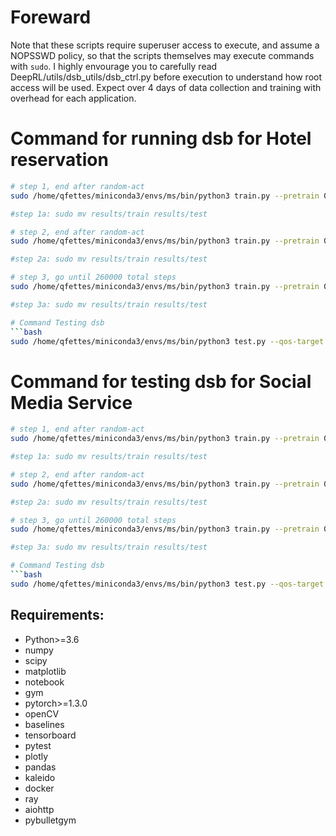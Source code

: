 # Foreward
Note that these scripts require superuser access to execute, and assume a NOPSSWD policy, so that the scripts themselves may execute commands with `sudo`. I highly envourage you to carefully read DeepRL/utils/dsb_utils/dsb_ctrl.py before execution to understand how root access will be used. Expect over 4 days of data collection and training with overhead for each application.

# Command for running dsb for Hotel reservation
```bash
# step 1, end after random-act
sudo /home/qfettes/miniconda3/envs/ms/bin/python3 train.py --pretrain 0 --replay-size 1000000 --learn-start 57600 --random-act 57600 --lr 1e-4 --gamma 0.9 --entropy-coef 1 --entropy-tuning --stack-frames 3 --exp-time 300 --meet-qos-weight 1.0 --warmup 60 --transformer-layers 3 --transformer-heads 8 --no-prune --viol-timeout 30 --min-users 1000 --max-users 4500 --user-step 100 --qos-target 200 --hotel --bootstrap-autoscale --conservative --max-tsteps 57600

#step 1a: sudo mv results/train results/test

# step 2, end after random-act
sudo /home/qfettes/miniconda3/envs/ms/bin/python3 train.py --pretrain 0 --replay-size 1000000 --learn-start 57600 --random-act 57600 --lr 1e-4 --gamma 0.9 --entropy-coef 1 --entropy-tuning --stack-frames 3 --exp-time 300 --meet-qos-weight 1.0 --warmup 60 --transformer-layers 3 --transformer-heads 8 --no-prune --viol-timeout 30 --min-users 1000 --max-users 4500 --user-step 100 --qos-target 200 --load-replay --hotel --bootstrap-autoscale --conservative --use-info-gain  --max-tsteps 57600

#step 2a: sudo mv results/train results/test

# step 3, go until 260000 total steps
sudo /home/qfettes/miniconda3/envs/ms/bin/python3 train.py --pretrain 0 --replay-size 1000000 --learn-start 0 --random-act 0 --lr 1e-4 --gamma 0.9 --entropy-coef 1 --entropy-tuning --stack-frames 3 --exp-time 300 --meet-qos-weight 1.0 --warmup 60 --transformer-layers 3 --transformer-heads 8 --no-prune --viol-timeout 30 --min-users 1000 --max-users 4500 --user-step 100 --qos-target 200 --load-replay --hotel --bootstrap-autoscale --conservative --use-info-gain --info-gain-anneal-steps 57600

#step 3a: sudo mv results/train results/test

# Command Testing dsb
```bash
sudo /home/qfettes/miniconda3/envs/ms/bin/python3 test.py --qos-target 200 --min-users 20 --max-users 200 --exp-time 300 --meet-qos-weight 0.5 --warmup 60 --hotel --inference --load-model
```
# Command for testing dsb for Social Media Service
```bash
# step 1, end after random-act
sudo /home/qfettes/miniconda3/envs/ms/bin/python3 train.py --pretrain 0 --replay-size 1000000 --learn-start 57600 --random-act 57600 --lr 1e-4 --gamma 0.9 --entropy-coef 1 --entropy-tuning --stack-frames 3 --exp-time 300 --meet-qos-weight 1.0 --warmup 60 --transformer-layers 3 --transformer-heads 8 --no-prune --viol-timeout 30 --min-users 20 --max-users 200 --user-step 100 --qos-target 500 --bootstrap-autoscale --conservative --max-tsteps 57600

#step 1a: sudo mv results/train results/test

# step 2, end after random-act
sudo /home/qfettes/miniconda3/envs/ms/bin/python3 train.py --pretrain 0 --replay-size 1000000 --learn-start 57600 --random-act 57600 --lr 1e-4 --gamma 0.9 --entropy-coef 1 --entropy-tuning --stack-frames 3 --exp-time 300 --meet-qos-weight 1.0 --warmup 60 --transformer-layers 3 --transformer-heads 8 --no-prune --viol-timeout 30 --min-users 20 --max-users 200 --user-step 100 --qos-target 500 --load-replay --bootstrap-autoscale --conservative --use-info-gain  --max-tsteps 57600

#step 2a: sudo mv results/train results/test

# step 3, go until 260000 total steps
sudo /home/qfettes/miniconda3/envs/ms/bin/python3 train.py --pretrain 0 --replay-size 1000000 --learn-start 0 --random-act 0 --lr 1e-4 --gamma 0.9 --entropy-coef 1 --entropy-tuning --stack-frames 3 --exp-time 300 --meet-qos-weight 1.0 --warmup 60 --transformer-layers 3 --transformer-heads 8 --no-prune --viol-timeout 30 --min-users 20 --max-users 200 --user-step 100 --qos-target 500 --load-replay --bootstrap-autoscale --conservative --use-info-gain --info-gain-anneal-steps 57600

#step 3a: sudo mv results/train results/test

# Command Testing dsb
```bash
sudo /home/qfettes/miniconda3/envs/ms/bin/python3 test.py --qos-target 500 --min-users 20 --max-users 200 --exp-time 300 --meet-qos-weight 0.5 --warmup 60 --inference --load-model
```
    
## Requirements: 

* Python>=3.6
* numpy
* scipy
* matplotlib
* notebook
* gym 
* pytorch>=1.3.0
* openCV 
* baselines
* tensorboard
* pytest
* plotly
* pandas
* kaleido
* docker
* ray
* aiohttp
* pybulletgym